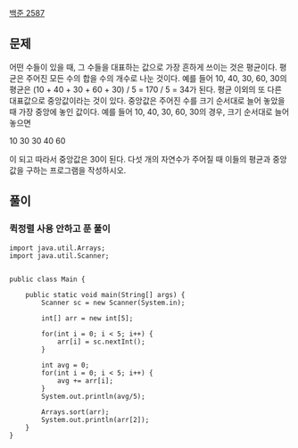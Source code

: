 [백준 2587](https://www.acmicpc.net/problem/2587)

## 문제
어떤 수들이 있을 때, 그 수들을 대표하는 값으로 가장 흔하게 쓰이는 것은 평균이다. 평균은 주어진 모든 수의 합을 수의 개수로 나눈 것이다. 예를 들어 10, 40, 30, 60, 30의 평균은 (10 + 40 + 30 + 60 + 30) / 5 = 170 / 5 = 34가 된다.
평균 이외의 또 다른 대표값으로 중앙값이라는 것이 있다. 중앙값은 주어진 수를 크기 순서대로 늘어 놓았을 때 가장 중앙에 놓인 값이다. 예를 들어 10, 40, 30, 60, 30의 경우, 크기 순서대로 늘어 놓으면

10 30 30 40 60

이 되고 따라서 중앙값은 30이 된다.
다섯 개의 자연수가 주어질 때 이들의 평균과 중앙값을 구하는 프로그램을 작성하시오.

## 풀이
### 퀵정렬 사용 안하고 푼 풀이
```
import java.util.Arrays;
import java.util.Scanner;


public class Main {

	public static void main(String[] args) {
		Scanner sc = new Scanner(System.in);
		
		int[] arr = new int[5];
		
		for(int i = 0; i < 5; i++) {
			arr[i] = sc.nextInt();
		}
		
		int avg = 0;
		for(int i = 0; i < 5; i++) {
			avg += arr[i];
		}
		System.out.println(avg/5);
		
		Arrays.sort(arr);
		System.out.println(arr[2]);
	}
}
```
